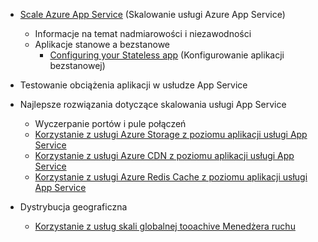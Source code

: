 * [Scale Azure App Service](../articles/app-service-web/web-sites-scale.md) (Skalowanie usługi Azure App Service)
  
  * Informacje na temat nadmiarowości i niezawodności
  * Aplikacje stanowe a bezstanowe
    * [Configuring your Stateless app](https://azure.microsoft.com/blog/disabling-arrs-instance-affinity-in-windows-azure-web-sites/) (Konfigurowanie aplikacji bezstanowej)
* Testowanie obciążenia aplikacji w usłudze App Service   
* Najlepsze rozwiązania dotyczące skalowania usługi App Service
  
  * Wyczerpanie portów i pule połączeń
  * [Korzystanie z usługi Azure Storage z poziomu aplikacji usługi App Service](../articles/storage/blobs/storage-dotnet-how-to-use-blobs.md)
  * [Korzystanie z usługi Azure CDN z poziomu aplikacji usługi App Service](../articles/cdn/cdn-overview.md)
  * [Korzystanie z usługi Azure Redis Cache z poziomu aplikacji usługi App Service](../articles/redis-cache/cache-dotnet-how-to-use-azure-redis-cache.md)
* Dystrybucja geograficzna
  
  * [Korzystanie z usług skali globalnej tooachive Menedżera ruchu](../articles/traffic-manager/traffic-manager-overview.md)

